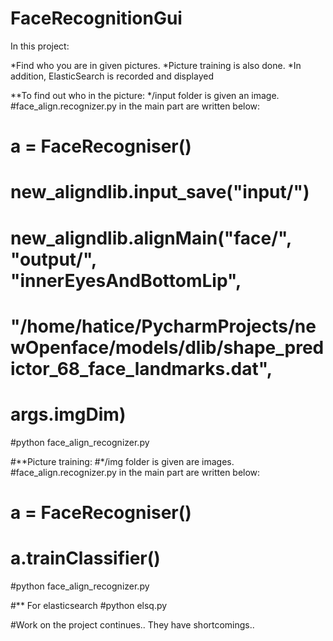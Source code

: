 # FaceRecognitionGui
In this project:

*Find who you are in given pictures. 
*Picture training is also done.
*In addition, ElasticSearch is recorded and displayed

**To find out who in the picture:
*/input folder is given an image.
#face_align.recognizer.py in the main part are written below:
#     a = FaceRecogniser()
#     new_aligndlib.input_save("input/")
#     new_aligndlib.alignMain("face/", "output/", "innerEyesAndBottomLip",
#                        "/home/hatice/PycharmProjects/newOpenface/models/dlib/shape_predictor_68_face_landmarks.dat",
#                        args.imgDim)
#python face_align_recognizer.py
 
#**Picture training:
#*/img folder is given are images.
#face_align.recognizer.py in the main part are written below:
#     a = FaceRecogniser()
#     a.trainClassifier()
#python face_align_recognizer.py

#** For elasticsearch
#python elsq.py 

#Work on the project continues.. They have shortcomings..
